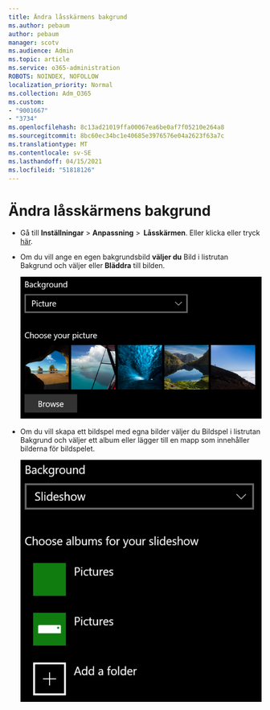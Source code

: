```yaml
---
title: Ändra låsskärmens bakgrund
ms.author: pebaum
author: pebaum
manager: scotv
ms.audience: Admin
ms.topic: article
ms.service: o365-administration
ROBOTS: NOINDEX, NOFOLLOW
localization_priority: Normal
ms.collection: Adm_O365
ms.custom:
- "9001667"
- "3734"
ms.openlocfilehash: 8c13ad21019ffa00067ea6be0af7f05210e264a8
ms.sourcegitcommit: 8bc60ec34bc1e40685e3976576e04a2623f63a7c
ms.translationtype: MT
ms.contentlocale: sv-SE
ms.lasthandoff: 04/15/2021
ms.locfileid: "51818126"
---
```

# <a name="change-your-lock-screen-background"></a>Ändra låsskärmens bakgrund

- Gå till **Inställningar**  >  **Anpassning**  >  **Låsskärmen**. Eller klicka eller tryck [här](ms-settings:lockscreen?activationSource=GetHelp).

- Om du vill ange en egen  bakgrundsbild **väljer du** Bild i listrutan Bakgrund och väljer eller **Bläddra** till bilden.

  ![Ange en egen bakgrundsbild.](media/set-custom-background-pic.png)

- Om du vill skapa ett  bildspel med  egna bilder väljer du Bildspel i listrutan Bakgrund och väljer ett album eller lägger till en mapp som innehåller bilderna för bildspelet.

  ![Skapa ett bildspel med anpassade bilder.](media/set-up-slideshow-background.png)
